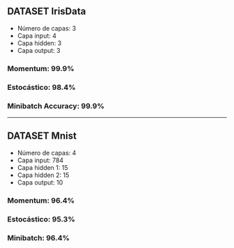 ## DATASET IrisData

- Número de capas: 3
- Capa input: 4
- Capa hidden: 3
- Capa output: 3

### Momentum: 99.9%

### Estocástico: 98.4%

### Minibatch Accuracy: 99.9%

---

## DATASET Mnist
- Número de capas: 4
- Capa input: 784
- Capa hidden 1: 15
- Capa hidden 2: 15
- Capa output: 10


### Momentum: 96.4%
### Estocástico: 95.3%
### Minibatch: 96.4%
